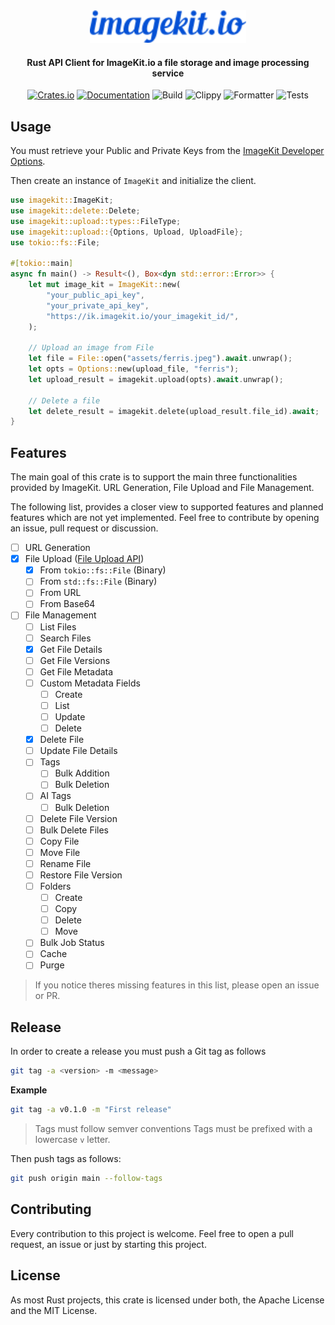 <div>
  <div align="center">
    <img
      alt="ImageKit Logo"
      src="https://raw.githubusercontent.com/EstebanBorai/imagekit/main/assets/imagekit.png"
      height="52"
      width="250"
    />
  </div>
  <h4 align="center">
    Rust API Client for ImageKit.io a file storage and image processing
    service
  </h4>
</div>

<div align="center">

  [![Crates.io](https://img.shields.io/crates/v/imagekit.svg)](https://crates.io/crates/imagekit)
  [![Documentation](https://docs.rs/imagekit/badge.svg)](https://docs.rs/imagekit)
  ![Build](https://github.com/EstebanBorai/imagekit/workflows/build/badge.svg)
  ![Clippy](https://github.com/EstebanBorai/imagekit/workflows/clippy/badge.svg)
  ![Formatter](https://github.com/EstebanBorai/imagekit/workflows/fmt/badge.svg)
  ![Tests](https://github.com/EstebanBorai/imagekit/workflows/test/badge.svg)

</div>

## Usage

You must retrieve your Public and Private Keys from the
[ImageKit Developer Options][1].

Then create an instance of `ImageKit` and initialize the client.

```rust
use imagekit::ImageKit;
use imagekit::delete::Delete;
use imagekit::upload::types::FileType;
use imagekit::upload::{Options, Upload, UploadFile};
use tokio::fs::File;

#[tokio::main]
async fn main() -> Result<(), Box<dyn std::error::Error>> {
    let mut image_kit = ImageKit::new(
        "your_public_api_key",
        "your_private_api_key",
        "https://ik.imagekit.io/your_imagekit_id/",
    );

    // Upload an image from File
    let file = File::open("assets/ferris.jpeg").await.unwrap();
    let opts = Options::new(upload_file, "ferris");
    let upload_result = imagekit.upload(opts).await.unwrap();

    // Delete a file
    let delete_result = imagekit.delete(upload_result.file_id).await;
}
```

## Features

The main goal of this crate is to support the main three functionalities
provided by ImageKit. URL Generation, File Upload and File Management.

The following list, provides a closer view to supported features and planned
features which are not yet implemented. Feel free to contribute by opening
an issue, pull request or discussion.

- [ ] URL Generation
- [x] File Upload ([File Upload API][2])
  - [x] From `tokio::fs::File` (Binary)
  - [ ] From `std::fs::File` (Binary)
  - [ ] From URL
  - [ ] From Base64
- [ ] File Management
  - [ ] List Files
  - [ ] Search Files
  - [x] Get File Details
  - [ ] Get File Versions
  - [ ] Get File Metadata
  - [ ] Custom Metadata Fields
    - [ ] Create
    - [ ] List
    - [ ] Update
    - [ ] Delete
  - [x] Delete File
  - [ ] Update File Details
  - [ ] Tags
    - [ ] Bulk Addition
    - [ ] Bulk Deletion
  - [ ] AI Tags
    - [ ] Bulk Deletion
  - [ ] Delete File Version
  - [ ] Bulk Delete Files
  - [ ] Copy File
  - [ ] Move File
  - [ ] Rename File
  - [ ] Restore File Version
  - [ ] Folders
    - [ ] Create
    - [ ] Copy
    - [ ] Delete
    - [ ] Move
  - [ ] Bulk Job Status
  - [ ] Cache
   - [ ] Purge

> If you notice theres missing features in this list, please open an issue or PR.

## Release

In order to create a release you must push a Git tag as follows

```sh
git tag -a <version> -m <message>
```

**Example**

```sh
git tag -a v0.1.0 -m "First release"
```

> Tags must follow semver conventions
> Tags must be prefixed with a lowercase `v` letter.

Then push tags as follows:

```sh
git push origin main --follow-tags
```

## Contributing

Every contribution to this project is welcome. Feel free to open a pull request,
an issue or just by starting this project.

## License

As most Rust projects, this crate is licensed under both, the Apache License
and the MIT License.

[1]: https://imagekit.io/dashboard/developer/api-keys
[2]: https://docs.imagekit.io/api-reference/upload-file-api/server-side-file-upload
